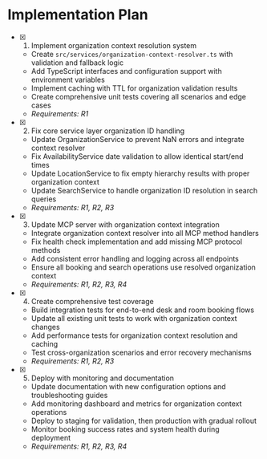 # Implementation Plan

- [x] 1. Implement organization context resolution system
  - Create `src/services/organization-context-resolver.ts` with validation and fallback logic
  - Add TypeScript interfaces and configuration support with environment variables
  - Implement caching with TTL for organization validation results
  - Create comprehensive unit tests covering all scenarios and edge cases
  - _Requirements: R1_

- [x] 2. Fix core service layer organization ID handling
  - Update OrganizationService to prevent NaN errors and integrate context resolver
  - Fix AvailabilityService date validation to allow identical start/end times
  - Update LocationService to fix empty hierarchy results with proper organization context
  - Update SearchService to handle organization ID resolution in search queries
  - _Requirements: R1, R2, R3_

- [x] 3. Update MCP server with organization context integration
  - Integrate organization context resolver into all MCP method handlers
  - Fix health check implementation and add missing MCP protocol methods
  - Add consistent error handling and logging across all endpoints
  - Ensure all booking and search operations use resolved organization context
  - _Requirements: R1, R2, R3, R4_

- [x] 4. Create comprehensive test coverage
  - Build integration tests for end-to-end desk and room booking flows
  - Update all existing unit tests to work with organization context changes
  - Add performance tests for organization context resolution and caching
  - Test cross-organization scenarios and error recovery mechanisms
  - _Requirements: R1, R2, R3_

- [x] 5. Deploy with monitoring and documentation
  - Update documentation with new configuration options and troubleshooting guides
  - Add monitoring dashboard and metrics for organization context operations
  - Deploy to staging for validation, then production with gradual rollout
  - Monitor booking success rates and system health during deployment
  - _Requirements: R1, R2, R3, R4_